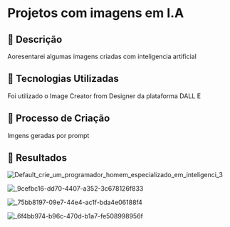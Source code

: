 # Projetos com imagens em I.A

## 📒 Descrição
Aoresentarei algumas imagens criadas com inteligencia artificial

## 🤖 Tecnologias Utilizadas
Foi utilizado o Image Creator from Designer da plataforma DALL E
## 🧐 Processo de Criação
Imgens geradas por prompt

## 🚀 Resultados

![Default_crie_um_programador_homem_especializado_em_inteligenci_3](https://github.com/user-attachments/assets/f1345889-0235-44d5-abec-840af1b43c6f)


![_9cefbc16-dd70-4407-a352-3c678126f833](https://github.com/user-attachments/assets/308a861b-d859-4002-9552-fb02c77a6947)


![_75bb8197-09e7-44e4-ac1f-bda4e06188f4](https://github.com/user-attachments/assets/6798e335-f45e-47cd-aaed-61b92864e7ae)


![_6f4bb974-b96c-470d-b1a7-fe508998956f](https://github.com/user-attachments/assets/f9cfb9b8-cb94-499f-9659-1e675b974cb1)


